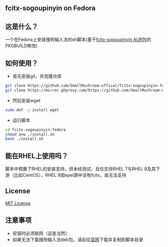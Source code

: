 ## fcitx-sogoupinyin on Fedora
## 这是什么？
一个在Fedora上安装搜狗输入法的sh脚本(基于[fcitx-sogoupinyin AUR包](https://aur.archlinux.org/packages/fcitx-sogoupinyin)的PKGBUILD修改)
## 如何使用？
 - 首先安装git，并克隆仓库
```bash
git clone https://github.com/SmallMushroom-offical/fcitx-sogoupinyin-fedora.git
git clone https://mirror.ghproxy.com/https://github.com/SmallMushroom-offical/fcitx-sogoupinyin-fedora.git ##镜像
```
 - 然后安装wget
```bash
sudo dnf -y install wget
```
 - 运行脚本
```bash
cd fcitx-sogoupinyin-fedora
chmod a+w ./install.sh
bash ./install.sh
```
## 能在RHEL上使用吗？
脚本中预置了RHEL的安装支持，但未经测试，且仅支持RHEL 7与RHEL 8及其下游（比如CentOS），RHEL 9因epel源中没有fcitx，故无法支持
## License
[MIT License](https://github.com/SmallMushroom-offical/fcitx-sogoupinyin-fedora?tab=MIT-1-ov-file)
## 注意事项
 - 安装时必须联网（这是当然）
 - 如果无法下载搜狗输入法deb包，请前往[官网](https://shurufa.sogou.com/linux)下载并复制到脚本目录 
